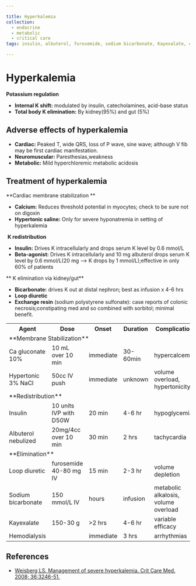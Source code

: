 ```yaml
---

title: Hyperkalemia
collection:
  - endocrine
  - metabolic
  - critical care
tags: insulin, albuterol, furosemide, sodium bicarbonate, Kayexalate, calcium gluconate

---
```


# Hyperkalemia

**Potassium regulation**

-   **Internal K shift:** modulated by insulin, catecholamines, acid-base status
-   **Total body K elimination:** By kidney(95%) and gut (5%)

## Adverse effects of hyperkalemia

-   **Cardiac:** Peaked T, wide QRS, loss of P wave, sine wave; although V fib may be first cardiac manifestation.
-   **Neuromuscular:** Paresthesias,weakness
-   **Metabolic:** Mild hyperchloremic metabolic acidosis

## Treatment of hyperkalemia

**Cardiac membrane stabilization **
-   **Calcium:** Reduces threshold potential in myocytes; check to be sure not on digoxin
-   **Hypertonic saline:** Only for severe hyponatremia in setting of hyperkalemia

 **K redistribution**
-   **Insulin:** Drives K intracellularly and drops serum K level by 0.6 mmol/L
-   **Beta-agonist:** Drives K intracellularly and 10 mg albuterol drops serum K level by 0.6 mmol/L(20 mg --&gt; K drops by 1 mmol/L);effective in only 60% of patients

** K elimination via kidney/gut**
-   **Bicarbonate:** drives K out at distal nephron; best as infusion x 4-6 hrs
-   **Loop diuretic**
-   **Exchange resin** (sodium polystyrene sulfonate): case reports of colonic necrosis;constipating med and so combined with sorbitol; minimal benefit. 


<table>
  <tr>
    <th>Agent</th>
    <th>Dose</th>
    <th>Onset</th>
    <th>Duration</th>
    <th>Complication</th>
  </tr>
  <tr>
    <td colspan="5">**Membrane Stabilization**</td>
  </tr>
  <tr>
    <td><span class="drug">Ca gluconate 10%</span></td>
    <td>10 mL over 10 min</td>
    <td>immediate</td>
    <td>30-60min</td>
    <td>hypercalcemia</td>
  </tr>
  <tr>
    <td><span class="drug">Hypertonic 3% NaCl</span></td>
    <td>50cc IV push</td>
    <td>immediate</td>
    <td>unknown</td>
    <td>volume overload, hypertonicity</td>
  </tr>
  <tr>
    <td colspan="5">**Redistribution**</td>
  </tr>
  <tr>
    <td><span class="drug">Insulin</span></td>
    <td>10 units IVP with D50W</td>
    <td>20 min</td>
    <td>4-6 hr</td>
    <td>hypoglycemia</td>
  </tr>
  <tr>
    <td><span class="drug">Albuterol nebulized</span></td>
    <td>20mg/4cc over 10 min</td>
    <td>30 min</td>
    <td>2 hrs</td>
    <td>tachycardia</td>
  </tr>
  <tr>
    <td colspan="5">**Elimination**</td>
  </tr>
  <tr>
    <td><span class="drug">Loop diuretic</span></td>
    <td>furosemide 40-80 mg IV</td>
    <td>15 min</td>
    <td>2-3 hr</td>
    <td>volume depletion</td>
  </tr>
  <tr>
    <td><span class="drug">Sodium bicarbonate</span></td>
    <td>150 mmol/L IV</td>
    <td>hours</td>
    <td>infusion</td>
    <td>metabolic alkalosis, volume overload</td>
  </tr>
  <tr>
    <td><span class="drug">Kayexalate</span></td>
    <td>150-30 g</td>
    <td>>2 hrs</td>
    <td>4-6 hr</td>
    <td>variable efficacy</td>
  </tr>
  <tr>
    <td><span class="drug">Hemodialysis</span></td>
    <td></td>
    <td>immediate</td>
    <td>3 hrs</td>
    <td>arrhythmias</td>
  </tr>
</table>


## References

-   [Weisberg LS. Management of severe hyperkalemia. Crit Care Med. 2008; 36:3246-51.](https://www.ncbi.nlm.nih.gov/pubmed/?term=18936701)
